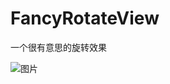 # FancyRotateView
一个很有意思的旋转效果


![图片](https://github.com/liaofuyou/FancyRotateView/blob/master/screenshot/Gif_20180411_192516.gif)